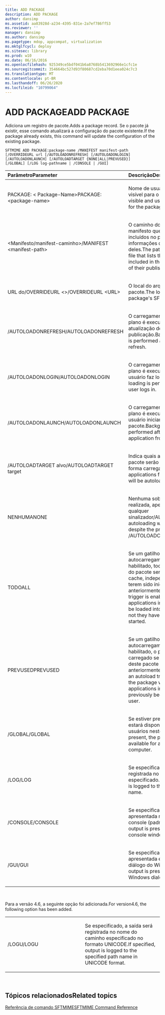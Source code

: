 ```yaml
---
title: ADD PACKAGE
description: ADD PACKAGE
author: dansimp
ms.assetid: aa83928d-a234-4395-831e-2a7ef786ff53
ms.reviewer: ''
manager: dansimp
ms.author: dansimp
ms.pagetype: mdop, appcompat, virtualization
ms.mktglfcycl: deploy
ms.sitesec: library
ms.prod: w10
ms.date: 06/16/2016
ms.openlocfilehash: 925349ce5bdf041b6a8768b5413692966e1cfc1e
ms.sourcegitcommit: 354664bc527d93f80687cd2eba70d1eea024c7c3
ms.translationtype: MT
ms.contentlocale: pt-BR
ms.lasthandoff: 06/26/2020
ms.locfileid: "10799064"
---
```

# <span data-ttu-id="42e8c-103">ADD PACKAGE</span><span class="sxs-lookup"><span data-stu-id="42e8c-103">ADD PACKAGE</span></span>


<span data-ttu-id="42e8c-104">Adiciona um registro de pacote.</span><span class="sxs-lookup"><span data-stu-id="42e8c-104">Adds a package record.</span></span> <span data-ttu-id="42e8c-105">Se o pacote já existir, esse comando atualizará a configuração do pacote existente.</span><span class="sxs-lookup"><span data-stu-id="42e8c-105">If the package already exists, this command will update the configuration of the existing package.</span></span>

`SFTMIME ADD PACKAGE:package-name /MANIFEST manifest-path                 [/OVERRIDEURL url [/AUTOLOADONREFRESH] [/AUTOLOADONLOGIN]                 [/AUTOLOADONLAUNCH] [/AUTOLOADTARGET {NONE|ALL|PREVUSED}]                 [/GLOBAL] [/LOG log-pathname | /CONSOLE | /GUI]`

<table>
<colgroup>
<col width="50%" />
<col width="50%" />
</colgroup>
<thead>
<tr class="header">
<th align="left"><span data-ttu-id="42e8c-106">Parâmetro</span><span class="sxs-lookup"><span data-stu-id="42e8c-106">Parameter</span></span></th>
<th align="left"><span data-ttu-id="42e8c-107">Descrição</span><span class="sxs-lookup"><span data-stu-id="42e8c-107">Description</span></span></th>
</tr>
</thead>
<tbody>
<tr class="odd">
<td align="left"><p><span data-ttu-id="42e8c-108">PACKAGE: &lt; Package-Name&gt;</span><span class="sxs-lookup"><span data-stu-id="42e8c-108">PACKAGE:&lt;package-name&gt;</span></span></p></td>
<td align="left"><p><span data-ttu-id="42e8c-109">Nome de usuário e de usuário visível para o pacote.</span><span class="sxs-lookup"><span data-stu-id="42e8c-109">User-visible and user-friendly name for the package.</span></span></p></td>
</tr>
<tr class="even">
<td align="left"><p><span data-ttu-id="42e8c-110">&lt;Manifesto/manifest-caminho&gt;</span><span class="sxs-lookup"><span data-stu-id="42e8c-110">/MANIFEST &lt;manifest-path&gt;</span></span></p></td>
<td align="left"><p><span data-ttu-id="42e8c-111">O caminho do arquivo de manifesto que lista os aplicativos incluídos no pacote e todas as informações de publicação deles.</span><span class="sxs-lookup"><span data-stu-id="42e8c-111">The path of the manifest file that lists the applications included in the package and all of their publishing information.</span></span></p></td>
</tr>
<tr class="odd">
<td align="left"><p><span data-ttu-id="42e8c-112">URL do/OVERRIDEURL &lt;&gt;</span><span class="sxs-lookup"><span data-stu-id="42e8c-112">/OVERRIDEURL &lt;URL&gt;</span></span></p></td>
<td align="left"><p><span data-ttu-id="42e8c-113">O local do arquivo SFT do pacote.</span><span class="sxs-lookup"><span data-stu-id="42e8c-113">The location of the package's SFT file.</span></span></p></td>
</tr>
<tr class="even">
<td align="left"><p><span data-ttu-id="42e8c-114">/AUTOLOADONREFRESH</span><span class="sxs-lookup"><span data-stu-id="42e8c-114">/AUTOLOADONREFRESH</span></span></p></td>
<td align="left"><p><span data-ttu-id="42e8c-115">O carregamento em segundo plano é executado após uma atualização de publicação.</span><span class="sxs-lookup"><span data-stu-id="42e8c-115">Background loading is performed after a publishing refresh.</span></span></p></td>
</tr>
<tr class="odd">
<td align="left"><p><span data-ttu-id="42e8c-116">/AUTOLOADONLOGIN</span><span class="sxs-lookup"><span data-stu-id="42e8c-116">/AUTOLOADONLOGIN</span></span></p></td>
<td align="left"><p><span data-ttu-id="42e8c-117">O carregamento em segundo plano é executado quando um usuário faz logon.</span><span class="sxs-lookup"><span data-stu-id="42e8c-117">Background loading is performed when a user logs in.</span></span></p></td>
</tr>
<tr class="even">
<td align="left"><p><span data-ttu-id="42e8c-118">/AUTOLOADONLAUNCH</span><span class="sxs-lookup"><span data-stu-id="42e8c-118">/AUTOLOADONLAUNCH</span></span></p></td>
<td align="left"><p><span data-ttu-id="42e8c-119">O carregamento em segundo plano é executado após um usuário iniciar um aplicativo do pacote.</span><span class="sxs-lookup"><span data-stu-id="42e8c-119">Background loading is performed after a user starts an application from the package.</span></span></p></td>
</tr>
<tr class="odd">
<td align="left"><p><span data-ttu-id="42e8c-120">/AUTOLOADTARGET alvo</span><span class="sxs-lookup"><span data-stu-id="42e8c-120">/AUTOLOADTARGET target</span></span></p></td>
<td align="left"><p><span data-ttu-id="42e8c-121">Indica quais aplicativos do pacote serão carregados de forma carregada.</span><span class="sxs-lookup"><span data-stu-id="42e8c-121">Indicates which applications from the package will be autoloaded.</span></span></p></td>
</tr>
<tr class="even">
<td align="left"><p><span data-ttu-id="42e8c-122">NENHUMA</span><span class="sxs-lookup"><span data-stu-id="42e8c-122">NONE</span></span></p></td>
<td align="left"><p><span data-ttu-id="42e8c-123">Nenhuma sobrecarga será realizada, apesar da presença de qualquer sinalizador/AUTOLOADONxxx.</span><span class="sxs-lookup"><span data-stu-id="42e8c-123">No autoloading will be performed, despite the presence of any /AUTOLOADONxxx flags.</span></span></p></td>
</tr>
<tr class="odd">
<td align="left"><p><span data-ttu-id="42e8c-124">TODO</span><span class="sxs-lookup"><span data-stu-id="42e8c-124">ALL</span></span></p></td>
<td align="left"><p><span data-ttu-id="42e8c-125">Se um gatilho de autocarregamento estiver habilitado, todos os aplicativos do pacote serão carregados no cache, independentemente de terem sido iniciados anteriormente.</span><span class="sxs-lookup"><span data-stu-id="42e8c-125">If an autoload trigger is enabled, all applications in the package will be loaded into cache whether or not they have been previously started.</span></span></p></td>
</tr>
<tr class="even">
<td align="left"><p><span data-ttu-id="42e8c-126">PREVUSED</span><span class="sxs-lookup"><span data-stu-id="42e8c-126">PREVUSED</span></span></p></td>
<td align="left"><p><span data-ttu-id="42e8c-127">Se um gatilho de autocarregamento estiver habilitado, o pacote será carregado se qualquer aplicativo deste pacote tiver sido iniciado anteriormente por um usuário.</span><span class="sxs-lookup"><span data-stu-id="42e8c-127">If an autoload trigger is enabled, the package will load if any applications in this package have previously been started by a user.</span></span></p></td>
</tr>
<tr class="odd">
<td align="left"><p><span data-ttu-id="42e8c-128">/GLOBAL</span><span class="sxs-lookup"><span data-stu-id="42e8c-128">/GLOBAL</span></span></p></td>
<td align="left"><p><span data-ttu-id="42e8c-129">Se estiver presente, o pacote estará disponível para todos os usuários neste computador.</span><span class="sxs-lookup"><span data-stu-id="42e8c-129">If present, the package will be available for all users on this computer.</span></span></p></td>
</tr>
<tr class="even">
<td align="left"><p><span data-ttu-id="42e8c-130">/LOG</span><span class="sxs-lookup"><span data-stu-id="42e8c-130">/LOG</span></span></p></td>
<td align="left"><p><span data-ttu-id="42e8c-131">Se especificado, a saída será registrada no nome do caminho especificado.</span><span class="sxs-lookup"><span data-stu-id="42e8c-131">If specified, output is logged to the specified path name.</span></span></p></td>
</tr>
<tr class="odd">
<td align="left"><p><span data-ttu-id="42e8c-132">/CONSOLE</span><span class="sxs-lookup"><span data-stu-id="42e8c-132">/CONSOLE</span></span></p></td>
<td align="left"><p><span data-ttu-id="42e8c-133">Se especificado, a saída será apresentada na janela ativa do console (padrão).</span><span class="sxs-lookup"><span data-stu-id="42e8c-133">If specified, output is presented in the active console window (default).</span></span></p></td>
</tr>
<tr class="even">
<td align="left"><p><span data-ttu-id="42e8c-134">/GUI</span><span class="sxs-lookup"><span data-stu-id="42e8c-134">/GUI</span></span></p></td>
<td align="left"><p><span data-ttu-id="42e8c-135">Se especificado, a saída será apresentada em uma caixa de diálogo do Windows.</span><span class="sxs-lookup"><span data-stu-id="42e8c-135">If specified, output is presented in a Windows dialog box.</span></span></p></td>
</tr>
</tbody>
</table>

 

<span data-ttu-id="42e8c-136">Para a versão 4.6, a seguinte opção foi adicionada.</span><span class="sxs-lookup"><span data-stu-id="42e8c-136">For version4.6, the following option has been added.</span></span>

<table>
<colgroup>
<col width="50%" />
<col width="50%" />
</colgroup>
<tbody>
<tr class="odd">
<td align="left"><p><span data-ttu-id="42e8c-137">/LOGU</span><span class="sxs-lookup"><span data-stu-id="42e8c-137">/LOGU</span></span></p></td>
<td align="left"><p><span data-ttu-id="42e8c-138">Se especificado, a saída será registrada no nome do caminho especificado no formato UNICODE.</span><span class="sxs-lookup"><span data-stu-id="42e8c-138">If specified, output is logged to the specified path name in UNICODE format.</span></span></p></td>
</tr>
</tbody>
</table>

 

## <span data-ttu-id="42e8c-139">Tópicos relacionados</span><span class="sxs-lookup"><span data-stu-id="42e8c-139">Related topics</span></span>


[<span data-ttu-id="42e8c-140">Referência de comando SFTMIME</span><span class="sxs-lookup"><span data-stu-id="42e8c-140">SFTMIME Command Reference</span></span>](sftmime--command-reference.md)

 

 





